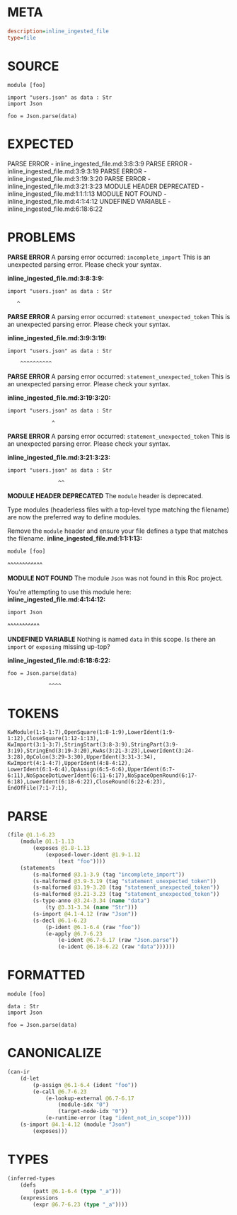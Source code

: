 # META
~~~ini
description=inline_ingested_file
type=file
~~~
# SOURCE
~~~roc
module [foo]

import "users.json" as data : Str
import Json

foo = Json.parse(data)
~~~
# EXPECTED
PARSE ERROR - inline_ingested_file.md:3:8:3:9
PARSE ERROR - inline_ingested_file.md:3:9:3:19
PARSE ERROR - inline_ingested_file.md:3:19:3:20
PARSE ERROR - inline_ingested_file.md:3:21:3:23
MODULE HEADER DEPRECATED - inline_ingested_file.md:1:1:1:13
MODULE NOT FOUND - inline_ingested_file.md:4:1:4:12
UNDEFINED VARIABLE - inline_ingested_file.md:6:18:6:22
# PROBLEMS
**PARSE ERROR**
A parsing error occurred: `incomplete_import`
This is an unexpected parsing error. Please check your syntax.

**inline_ingested_file.md:3:8:3:9:**
```roc
import "users.json" as data : Str
```
       ^


**PARSE ERROR**
A parsing error occurred: `statement_unexpected_token`
This is an unexpected parsing error. Please check your syntax.

**inline_ingested_file.md:3:9:3:19:**
```roc
import "users.json" as data : Str
```
        ^^^^^^^^^^


**PARSE ERROR**
A parsing error occurred: `statement_unexpected_token`
This is an unexpected parsing error. Please check your syntax.

**inline_ingested_file.md:3:19:3:20:**
```roc
import "users.json" as data : Str
```
                  ^


**PARSE ERROR**
A parsing error occurred: `statement_unexpected_token`
This is an unexpected parsing error. Please check your syntax.

**inline_ingested_file.md:3:21:3:23:**
```roc
import "users.json" as data : Str
```
                    ^^


**MODULE HEADER DEPRECATED**
The `module` header is deprecated.

Type modules (headerless files with a top-level type matching the filename) are now the preferred way to define modules.

Remove the `module` header and ensure your file defines a type that matches the filename.
**inline_ingested_file.md:1:1:1:13:**
```roc
module [foo]
```
^^^^^^^^^^^^


**MODULE NOT FOUND**
The module `Json` was not found in this Roc project.

You're attempting to use this module here:
**inline_ingested_file.md:4:1:4:12:**
```roc
import Json
```
^^^^^^^^^^^


**UNDEFINED VARIABLE**
Nothing is named `data` in this scope.
Is there an `import` or `exposing` missing up-top?

**inline_ingested_file.md:6:18:6:22:**
```roc
foo = Json.parse(data)
```
                 ^^^^


# TOKENS
~~~zig
KwModule(1:1-1:7),OpenSquare(1:8-1:9),LowerIdent(1:9-1:12),CloseSquare(1:12-1:13),
KwImport(3:1-3:7),StringStart(3:8-3:9),StringPart(3:9-3:19),StringEnd(3:19-3:20),KwAs(3:21-3:23),LowerIdent(3:24-3:28),OpColon(3:29-3:30),UpperIdent(3:31-3:34),
KwImport(4:1-4:7),UpperIdent(4:8-4:12),
LowerIdent(6:1-6:4),OpAssign(6:5-6:6),UpperIdent(6:7-6:11),NoSpaceDotLowerIdent(6:11-6:17),NoSpaceOpenRound(6:17-6:18),LowerIdent(6:18-6:22),CloseRound(6:22-6:23),
EndOfFile(7:1-7:1),
~~~
# PARSE
~~~clojure
(file @1.1-6.23
	(module @1.1-1.13
		(exposes @1.8-1.13
			(exposed-lower-ident @1.9-1.12
				(text "foo"))))
	(statements
		(s-malformed @3.1-3.9 (tag "incomplete_import"))
		(s-malformed @3.9-3.19 (tag "statement_unexpected_token"))
		(s-malformed @3.19-3.20 (tag "statement_unexpected_token"))
		(s-malformed @3.21-3.23 (tag "statement_unexpected_token"))
		(s-type-anno @3.24-3.34 (name "data")
			(ty @3.31-3.34 (name "Str")))
		(s-import @4.1-4.12 (raw "Json"))
		(s-decl @6.1-6.23
			(p-ident @6.1-6.4 (raw "foo"))
			(e-apply @6.7-6.23
				(e-ident @6.7-6.17 (raw "Json.parse"))
				(e-ident @6.18-6.22 (raw "data"))))))
~~~
# FORMATTED
~~~roc
module [foo]

data : Str
import Json

foo = Json.parse(data)
~~~
# CANONICALIZE
~~~clojure
(can-ir
	(d-let
		(p-assign @6.1-6.4 (ident "foo"))
		(e-call @6.7-6.23
			(e-lookup-external @6.7-6.17
				(module-idx "0")
				(target-node-idx "0"))
			(e-runtime-error (tag "ident_not_in_scope"))))
	(s-import @4.1-4.12 (module "Json")
		(exposes)))
~~~
# TYPES
~~~clojure
(inferred-types
	(defs
		(patt @6.1-6.4 (type "_a")))
	(expressions
		(expr @6.7-6.23 (type "_a"))))
~~~
